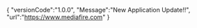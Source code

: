 {
   "versionCode":"1.0.0",
   "Message":"New Application Update!!",
   "url":"https://www.mediafire.com"
}
